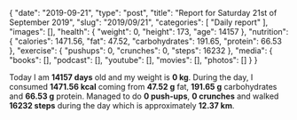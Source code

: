 {
    "date": "2019-09-21",
    "type": "post",
    "title": "Report for Saturday 21st of September 2019",
    "slug": "2019\/09\/21",
    "categories": [
        "Daily report"
    ],
    "images": [],
    "health": {
        "weight": 0,
        "height": 173,
        "age": 14157
    },
    "nutrition": {
        "calories": 1471.56,
        "fat": 47.52,
        "carbohydrates": 191.65,
        "protein": 66.53
    },
    "exercise": {
        "pushups": 0,
        "crunches": 0,
        "steps": 16232
    },
    "media": {
        "books": [],
        "podcast": [],
        "youtube": [],
        "movies": [],
        "photos": []
    }
}

Today I am <strong>14157 days</strong> old and my weight is <strong>0 kg</strong>. During the day, I consumed <strong>1471.56 kcal</strong> coming from <strong>47.52 g</strong> fat, <strong>191.65 g</strong> carbohydrates and <strong>66.53 g</strong> protein. Managed to do <strong>0 push-ups</strong>, <strong>0 crunches</strong> and walked <strong>16232 steps</strong> during the day which is approximately <strong>12.37 km</strong>.